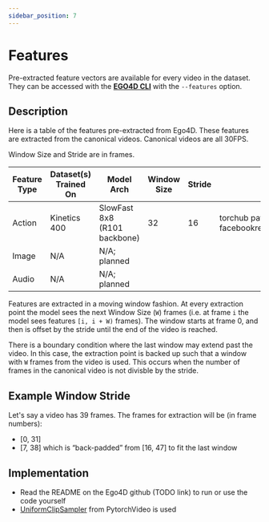 ```yaml
---
sidebar_position: 7
---
```


# Features

Pre-extracted feature vectors are available for every video in the
dataset. They can be accessed with the **[EGO4D
CLI](https://github.com/facebookresearch/Ego4d/blob/main/ego4d/cli/README.md)**
with the `--features` option.


## Description

Here is a table of the features pre-extracted from Ego4D. These
features are extracted from the canonical videos. Canonical videos are
all 30FPS.

Window Size and Stride are in frames.

| Feature Type | Dataset(s) Trained On | Model Arch                   | Window Size | Stride | Model Weights Location                                    |
|--------------|-----------------------|------------------------------|-------------|--------|-----------------------------------------------------------|
| Action       | Kinetics 400          | SlowFast 8x8 (R101 backbone) | 32          | 16     | torchub path: facebookresearch/pytorchvideo/slowfast_r101 |
| Image        | N/A                   | N/A; planned                 |             |        |                                                           |
| Audio        | N/A                   | N/A; planned                 |             |        |                                                           |


Features are extracted in a moving window fashion. At every extraction
point the model sees the next Window Size (`W`) frames (i.e. at frame
`i` the model sees features `[i, i + W)` frames). The window starts at
frame 0, and then is offset by the stride until the end of the video
is reached.

There is a boundary condition where the last window may extend past
the video. In this case, the extraction point is backed up such that a
window with `W` frames from the video is used. This occurs when the
number of frames in the canonical video is not divisble by the stride.


## Example Window Stride

Let's say a video has 39 frames. The frames for extraction will be (in frame numbers):

- [0, 31]
- [7, 38] which is “back-padded” from [16, 47] to fit the last window

## Implementation

- Read the README on the Ego4D github (TODO link) to run or use the code yourself
- [UniformClipSampler](https://pytorchvideo.readthedocs.io/en/latest/api/data/data.html?highlight=ClipSampler#pytorchvideo.data.UniformClipSampler) from PytorchVideo is used
